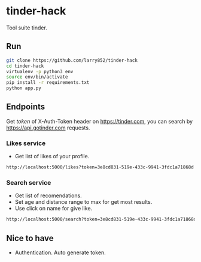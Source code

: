 # tinder-hack
Tool suite tinder.

## Run
```sh
git clone https://github.com/larry852/tinder-hack
cd tinder-hack
virtualenv -p python3 env
source env/bin/activate
pip install -r requirements.txt
python app.py
```

## Endpoints
Get *token* of X-Auth-Token header on https://tinder.com, you can search by https://api.gotinder.com requests. 

### Likes service
- Get list of likes of your profile.
```sh
http://localhost:5000/likes?token=3e8cd831-519e-433c-9941-3fdc1a71868d
```

### Search service
- Get list of recomendations.
- Set age and distance range to max for get most results.
- Use click on name for give like.
```sh
http://localhost:5000/search?token=3e8cd831-519e-433c-9941-3fdc1a71868d
```

## Nice to have
- Authentication. Auto generate token.
